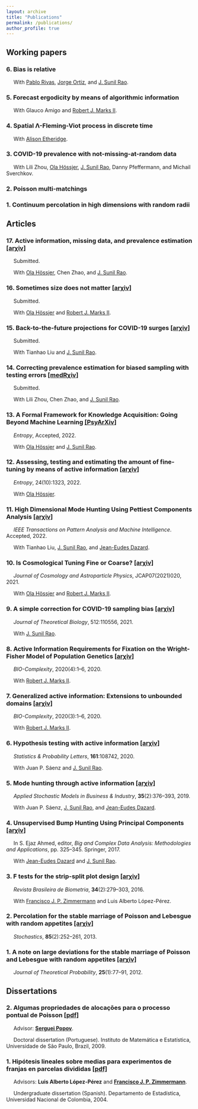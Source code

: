 ```yaml
---
layout: archive
title: "Publications"
permalink: /publications/
author_profile: true
---
```


## Working papers

### 6. Bias is relative
&nbsp;&nbsp;&nbsp;&nbsp; With [Pablo Rivas](https://www.rivas.ai/), [Jorge Ortiz](http://jorgeortizphd.info), and [J. Sunil Rao](https://www.jsunilrao.com/).


### 5. Forecast ergodicity by means of algorithmic information
&nbsp;&nbsp;&nbsp;&nbsp; With Glauco Amigo and [Robert J. Marks II](https://robertmarks.org).


### 4. Spatial Λ-Fleming-Viot process in discrete time
&nbsp;&nbsp;&nbsp;&nbsp; With [Alison Etheridge](https://www.stats.ox.ac.uk/all-people/alison-etheridge/).

### 3. COVID-19 prevalence with not-missing-at-random data
&nbsp;&nbsp;&nbsp;&nbsp; With Lili Zhou, [Ola Hössjer](https://www.su.se/english/profiles/ohssj-1.182541), [J. Sunil Rao](https://www.jsunilrao.com/), Danny Pfeffermann, and Michail Sverchkov.

### 2. Poisson multi-matchings

### 1. Continuum percolation in high dimensions with random radii


## Articles

### 17. Active information, missing data, and prevalence estimation [[arχiv]](https://arxiv.org/pdf/2206.05120.pdf)
&nbsp;&nbsp;&nbsp;&nbsp; Submitted.

&nbsp;&nbsp;&nbsp;&nbsp; With [Ola Hössjer](https://www.su.se/english/profiles/ohssj-1.182541), Chen Zhao, and [J. Sunil Rao](https://www.jsunilrao.com/).


### 16. Sometimes size does not matter [[arχiv]](https://arxiv.org/pdf/2204.11780.pdf)
&nbsp;&nbsp;&nbsp;&nbsp; Submitted.

&nbsp;&nbsp;&nbsp;&nbsp; With [Ola Hössjer](https://www.su.se/english/profiles/ohssj-1.182541) and [Robert J. Marks II](https://robertmarks.org).


### 15. Back-to-the-future projections for COVID-19 surges [[arχiv]](https://arxiv.org/pdf/2202.08928.pdf)
&nbsp;&nbsp;&nbsp;&nbsp; Submitted.

&nbsp;&nbsp;&nbsp;&nbsp; With Tianhao Liu and [J. Sunil Rao](https://www.jsunilrao.com/).


### 14. Correcting prevalence estimation for biased sampling with testing errors [[medRχiv]](https://www.medrxiv.org/content/10.1101/2021.11.12.21266254v2.full.pdf)
&nbsp;&nbsp;&nbsp;&nbsp; Submitted. 

&nbsp;&nbsp;&nbsp;&nbsp; With Lili Zhou, Chen Zhao, and [J. Sunil Rao](https://www.jsunilrao.com/).


### 13. A Formal Framework for Knowledge Acquisition: Going Beyond Machine Learning [[PsyArXiv]](https://psyarxiv.com/qt5kw/)
&nbsp;&nbsp;&nbsp;&nbsp; _Entropy_, Accepted, 2022.

&nbsp;&nbsp;&nbsp;&nbsp; With [Ola Hössjer](https://www.su.se/english/profiles/ohssj-1.182541) and [J. Sunil Rao](https://www.jsunilrao.com/).


### 12. Assessing, testing and estimating the amount of fine-tuning by means of active information [[arχiv]](https://arxiv.org/pdf/2208.13828.pdf)
&nbsp;&nbsp;&nbsp;&nbsp; _Entropy_, 24(10):1323, 2022. 

&nbsp;&nbsp;&nbsp;&nbsp; With [Ola Hössjer](https://www.su.se/english/profiles/ohssj-1.182541).


### 11. High Dimensional Mode Hunting Using Pettiest Components Analysis [[arχiv]](https://arxiv.org/pdf/2101.04288.pdf)
&nbsp;&nbsp;&nbsp;&nbsp; _IEEE Transactions on Pattern Analysis and Machine Intelligence_. Accepted, 2022. 

&nbsp;&nbsp;&nbsp;&nbsp; With Tianhao Liu, [J. Sunil Rao](https://www.jsunilrao.com/), and [Jean-Eudes Dazard](https://case.academia.edu/JED).


### 10. Is Cosmological Tuning Fine or Coarse? [[arχiv]](https://arxiv.org/pdf/2104.05400.pdf)
&nbsp;&nbsp;&nbsp;&nbsp; _Journal of Cosmology and Astroparticle Physics_, JCAP07(2021)020, 2021. 

&nbsp;&nbsp;&nbsp;&nbsp; With [Ola Hössjer](https://www.su.se/english/profiles/ohssj-1.182541) and [Robert J. Marks II](https://robertmarks.org).


### 9. A simple correction for COVID-19 sampling bias [[arχiv]](https://arxiv.org/pdf/2007.07426.pdf)
&nbsp;&nbsp;&nbsp;&nbsp; _Journal of Theoretical Biology_, 512:110556, 2021. 

&nbsp;&nbsp;&nbsp;&nbsp; With [J. Sunil Rao](https://www.jsunilrao.com/).


### 8. Active Information Requirements for Fixation on the Wright-Fisher Model of Population Genetics [[arχiv]](https://arxiv.org/pdf/2111.06909.pdf)
&nbsp;&nbsp;&nbsp;&nbsp; _BIO-Complexity_, 2020(4):1–6, 2020. 

&nbsp;&nbsp;&nbsp;&nbsp; With [Robert J. Marks II](https://robertmarks.org).


### 7. Generalized active information: Extensions to unbounded domains [[arχiv]](https://arxiv.org/pdf/2111.06865.pdf)
&nbsp;&nbsp;&nbsp;&nbsp; _BIO-Complexity_, 2020(3):1–6, 2020. 

&nbsp;&nbsp;&nbsp;&nbsp; With [Robert J. Marks II](https://robertmarks.org).


### 6. Hypothesis testing with active information [[arχiv]](https://arxiv.org/pdf/2011.04834.pdf)
&nbsp;&nbsp;&nbsp;&nbsp; _Statistics & Probability Letters_, **161**:108742, 2020.

&nbsp;&nbsp;&nbsp;&nbsp; With Juan P. Sáenz and [J. Sunil Rao](https://www.jsunilrao.com/).


### 5. Mode hunting through active information [[arχiv]](https://arxiv.org/pdf/2011.05794.pdf)
&nbsp;&nbsp;&nbsp;&nbsp; _Applied Stochastic Models in Business & Industry_, **35**(2):376–393, 2019.

&nbsp;&nbsp;&nbsp;&nbsp; With Juan P. Sáenz, [J. Sunil Rao](https://www.jsunilrao.com/), and [Jean-Eudes Dazard](https://case.academia.edu/JED).


### 4. Unsupervised Bump Hunting Using Principal Components [[arχiv]](https://arxiv.org/pdf/1409.8630.pdf)
&nbsp;&nbsp;&nbsp;&nbsp; In S. Ejaz Ahmed, editor, _Big and Complex Data Analysis: Methodologies and Applications_, pp. 325–345. Springer, 2017.

&nbsp;&nbsp;&nbsp;&nbsp; With [Jean-Eudes Dazard](https://case.academia.edu/JED) and [J. Sunil Rao](https://www.jsunilrao.com/).


### 3. F tests for the strip-split plot design [[arχiv]](https://arxiv.org/pdf/1507.07466.pdf)
&nbsp;&nbsp;&nbsp;&nbsp; _Revista Brasileira de Biometria_, **34**(2):279–303, 2016.

&nbsp;&nbsp;&nbsp;&nbsp; With [Francisco J. P. Zimmermann](https://independent.academia.edu/FranciscoZimmermann) and Luis Alberto López-Pérez.


### 2. Percolation for the stable marriage of Poisson and Lebesgue with random appetites [[arχiv]](https://arxiv.org/pdf/0909.5325.pdf)
&nbsp;&nbsp;&nbsp;&nbsp; _Stochastics_, **85**(2):252–261, 2013. 


### 1. A note on large deviations for the stable marriage of Poisson and Lebesgue with random appetites [[arχiv]](https://arxiv.org/pdf/0911.1429.pdf)
&nbsp;&nbsp;&nbsp;&nbsp; _Journal of Theoretical Probability_, **25**(1):77–91, 2012.



## Dissertations


### 2. Algumas propriedades de alocações para o processo pontual de Poisson [[pdf]](https://danielandresgp.github.io/files/TesisDoutorado.pdf)

&nbsp;&nbsp;&nbsp;&nbsp; Advisor: **[Serguei Popov](https://www.fc.up.pt/pessoas/serguei.popov/)**.

&nbsp;&nbsp;&nbsp;&nbsp; Doctoral dissertation (Portuguese). Instituto de Matemática e Estatística, Universidade de São Paulo, Brazil, 2009. 

### 1. Hipótesis lineales sobre medias para experimentos de franjas en parcelas divididas [[pdf]](https://danielandresgp.github.io/files/TesisPregrado.pdf)

&nbsp;&nbsp;&nbsp;&nbsp; Advisors: **Luis Alberto López-Pérez** and **[Francisco J. P. Zimmermann](https://independent.academia.edu/FranciscoZimmermann)**.

&nbsp;&nbsp;&nbsp;&nbsp; Undergraduate dissertation (Spanish). Departamento de Estadística, Universidad Nacional de Colombia, 2004. 
